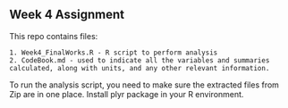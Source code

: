 <h2>Week 4 Assignment </h2>

This repo contains  files:

    1. Week4_FinalWorks.R - R script to perform analysis
    2. CodeBook.md - used to indicate all the variables and summaries calculated, along with units, and any other relevant information.
 

To run the analysis script, you need to make sure the extracted files from Zip are in one place. Install plyr package in your R environment.




